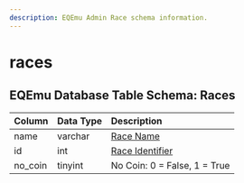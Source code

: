 ```yaml
---
description: EQEmu Admin Race schema information.
---
```


# races

## EQEmu Database Table Schema: Races

| Column | Data Type | Description |
| :--- | :--- | :--- |
| name | varchar | [Race Name](https://eqemu.gitbook.io/server/categories/reference-lists/race-list) |
| id | int | [Race Identifier](https://eqemu.gitbook.io/server/categories/reference-lists/race-list) |
| no\_coin | tinyint | No Coin: 0 = False, 1 = True |

